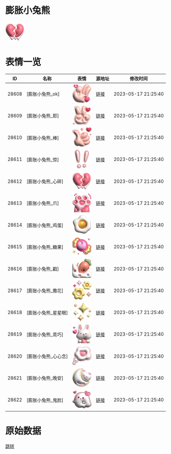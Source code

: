 # 膨胀小兔熊

<img src="./cover.png" height="60" alt="cover" />

# 表情一览

|ID|名称|表情|源地址|修改时间|
|----|----|----|----|----|
|28608|[膨胀小兔熊_ok]|<img src="./pic/028608_%5B膨胀小兔熊_ok%5D.png" height="60" alt="ok"/>|[链接](https://i0.hdslb.com/bfs/garb/003b5db93369dfd7d31617a62c196dd53dffda89.png)|2023-05-17 21:25:40|
|28609|[膨胀小兔熊_耶]|<img src="./pic/028609_%5B膨胀小兔熊_耶%5D.png" height="60" alt="耶"/>|[链接](https://i0.hdslb.com/bfs/garb/620b430161a6ffe24b9be7291afbc6e2f4203dd0.png)|2023-05-17 21:25:40|
|28610|[膨胀小兔熊_棒]|<img src="./pic/028610_%5B膨胀小兔熊_棒%5D.png" height="60" alt="棒"/>|[链接](https://i0.hdslb.com/bfs/garb/cd884d0b94794687b757de67073cc87edc6d325c.png)|2023-05-17 21:25:40|
|28611|[膨胀小兔熊_惊]|<img src="./pic/028611_%5B膨胀小兔熊_惊%5D.png" height="60" alt="惊"/>|[链接](https://i0.hdslb.com/bfs/garb/d9d8e9ff50334d7e7aafbb7a719d08d0a80b86e9.png)|2023-05-17 21:25:40|
|28612|[膨胀小兔熊_心碎]|<img src="./pic/028612_%5B膨胀小兔熊_心碎%5D.png" height="60" alt="心碎"/>|[链接](https://i0.hdslb.com/bfs/garb/d28c5f7aca9e29b81805f01141f7cf4f8a49cbfd.png)|2023-05-17 21:25:40|
|28613|[膨胀小兔熊_爪]|<img src="./pic/028613_%5B膨胀小兔熊_爪%5D.png" height="60" alt="爪"/>|[链接](https://i0.hdslb.com/bfs/garb/fabf2bcc206f4844019e24cf1ab6406309807c57.png)|2023-05-17 21:25:40|
|28614|[膨胀小兔熊_鸡蛋]|<img src="./pic/028614_%5B膨胀小兔熊_鸡蛋%5D.png" height="60" alt="鸡蛋"/>|[链接](https://i0.hdslb.com/bfs/garb/df9561ceb8ac22f81b637c88b4455ee262429e7f.png)|2023-05-17 21:25:40|
|28615|[膨胀小兔熊_糖果]|<img src="./pic/028615_%5B膨胀小兔熊_糖果%5D.png" height="60" alt="糖果"/>|[链接](https://i0.hdslb.com/bfs/garb/b08719da2b9d00b637eb76b786905ed1e5f104b0.png)|2023-05-17 21:25:40|
|28616|[膨胀小兔熊_戳]|<img src="./pic/028616_%5B膨胀小兔熊_戳%5D.png" height="60" alt="戳"/>|[链接](https://i0.hdslb.com/bfs/garb/8dc0cffbbca18b4dea3b82e22b5bef5158118a57.png)|2023-05-17 21:25:40|
|28617|[膨胀小兔熊_撒花]|<img src="./pic/028617_%5B膨胀小兔熊_撒花%5D.png" height="60" alt="撒花"/>|[链接](https://i0.hdslb.com/bfs/garb/f005c773bcc46b1204ca2d8718f99d431d982940.png)|2023-05-17 21:25:40|
|28618|[膨胀小兔熊_星星眼]|<img src="./pic/028618_%5B膨胀小兔熊_星星眼%5D.png" height="60" alt="星星眼"/>|[链接](https://i0.hdslb.com/bfs/garb/f4dc570d7380284cf64de1424cbfeedb2e8d1a5c.png)|2023-05-17 21:25:40|
|28619|[膨胀小兔熊_乖巧]|<img src="./pic/028619_%5B膨胀小兔熊_乖巧%5D.png" height="60" alt="乖巧"/>|[链接](https://i0.hdslb.com/bfs/garb/ea752a83e9dcc306126e88b8ac19443fb91907c6.png)|2023-05-17 21:25:40|
|28620|[膨胀小兔熊_心心念]|<img src="./pic/028620_%5B膨胀小兔熊_心心念%5D.png" height="60" alt="心心念"/>|[链接](https://i0.hdslb.com/bfs/garb/d4f00b1a1bea194ba15f3aa7734f3365e031eb5a.png)|2023-05-17 21:25:40|
|28621|[膨胀小兔熊_晚安]|<img src="./pic/028621_%5B膨胀小兔熊_晚安%5D.png" height="60" alt="晚安"/>|[链接](https://i0.hdslb.com/bfs/garb/fcd30f25d6021269a8bd9b189dd564848e6a143a.png)|2023-05-17 21:25:40|
|28622|[膨胀小兔熊_鬼脸]|<img src="./pic/028622_%5B膨胀小兔熊_鬼脸%5D.png" height="60" alt="鬼脸"/>|[链接](https://i0.hdslb.com/bfs/garb/71d6919fe1b18249f65b1d87d7aeaa45c9cdfce5.png)|2023-05-17 21:25:40|

# 原始数据

[跳转](./raw.json)

